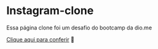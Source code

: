 # Instagram-clone
Essa página clone foi um desafio do bootcamp da dio.me


[Clique aqui para conferir](https://yagowill.github.io/instagram-clone/) :link:

